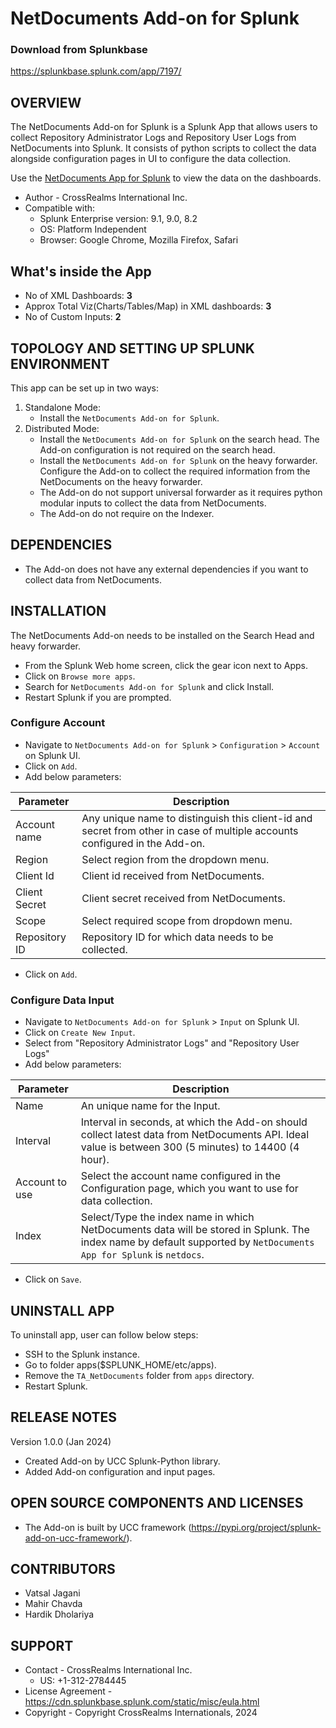 # NetDocuments Add-on for Splunk

### Download from Splunkbase
https://splunkbase.splunk.com/app/7197/


OVERVIEW
--------
The NetDocuments Add-on for Splunk is a Splunk App that allows users to collect Repository Administrator Logs and Repository User Logs from NetDocuments into Splunk. It consists of python scripts to collect the data alongside configuration pages in UI to configure the data collection.

Use the <a href="https://splunkbase.splunk.com/app/7198/">NetDocuments App for Splunk</a> to view the data on the dashboards.

* Author - CrossRealms International Inc.
* Compatible with:
   * Splunk Enterprise version: 9.1, 9.0, 8.2
   * OS: Platform Independent
   * Browser: Google Chrome, Mozilla Firefox, Safari


## What's inside the App

* No of XML Dashboards: **3**
* Approx Total Viz(Charts/Tables/Map) in XML dashboards: **3**
* No of Custom Inputs: **2**



TOPOLOGY AND SETTING UP SPLUNK ENVIRONMENT
------------------------------------------
This app can be set up in two ways: 
  1. Standalone Mode: 
     * Install the `NetDocuments Add-on for Splunk`.
  2. Distributed Mode: 
     * Install the `NetDocuments Add-on for Splunk` on the search head. The Add-on configuration is not required on the search head.
     * Install the `NetDocuments Add-on for Splunk` on the heavy forwarder. Configure the Add-on to collect the required information from the NetDocuments on the heavy forwarder.
     * The Add-on do not support universal forwarder as it requires python modular inputs to collect the data from NetDocuments.
     * The Add-on do not require on the Indexer.


DEPENDENCIES
------------------------------------------------------------
* The Add-on does not have any external dependencies if you want to collect data from NetDocuments.



INSTALLATION
------------------------------------------------------------
The NetDocuments Add-on needs to be installed on the Search Head and heavy forwarder.  

* From the Splunk Web home screen, click the gear icon next to Apps. 
* Click on `Browse more apps`.
* Search for `NetDocuments Add-on for Splunk` and click Install. 
* Restart Splunk if you are prompted.



### Configure Account ###
* Navigate to `NetDocuments Add-on for Splunk` > `Configuration` > `Account` on Splunk UI.
* Click on `Add`.
* Add below parameters:

| Parameter | Description |
| --- | --- |
| Account name | Any unique name to distinguish this client-id and secret from other in case of multiple accounts configured in the Add-on. |
| Region |  Select region from the dropdown menu. |
| Client Id | Client id received from NetDocuments. |
| Client Secret | Client secret received from NetDocuments. |
| Scope | Select required scope from dropdown menu. |
| Repository ID | Repository ID for which data needs to be collected. |

* Click on `Add`.


### Configure Data Input ###
* Navigate to `NetDocuments Add-on for Splunk` > `Input` on Splunk UI.
* Click on `Create New Input`.
* Select from "Repository Administrator Logs" and "Repository User Logs"
* Add below parameters:

| Parameter | Description |
| --- | --- |
| Name | An unique name for the Input. |
| Interval | Interval in seconds, at which the Add-on should collect latest data from NetDocuments API. Ideal value is between 300 (5 minutes) to 14400 (4 hour). |
| Account to use | Select the account name configured in the Configuration page, which you want to use for data collection. |
| Index | Select/Type the index name in which NetDocuments data will be stored in Splunk. The index name by default supported by `NetDocuments App for Splunk` is `netdocs`. |

* Click on `Save`.



UNINSTALL APP
-------------
To uninstall app, user can follow below steps:
* SSH to the Splunk instance.
* Go to folder apps($SPLUNK_HOME/etc/apps).
* Remove the `TA_NetDocuments` folder from `apps` directory.
* Restart Splunk.


RELEASE NOTES
-------------

Version 1.0.0 (Jan 2024)
* Created Add-on by UCC Splunk-Python library.
* Added Add-on configuration and input pages.



OPEN SOURCE COMPONENTS AND LICENSES
------------------------------
* The Add-on is built by UCC framework (https://pypi.org/project/splunk-add-on-ucc-framework/).


CONTRIBUTORS
------------
* Vatsal Jagani
* Mahir Chavda
* Hardik Dholariya


SUPPORT
-------
* Contact - CrossRealms International Inc.
  * US: +1-312-2784445
* License Agreement - https://cdn.splunkbase.splunk.com/static/misc/eula.html
* Copyright - Copyright CrossRealms Internationals, 2024

